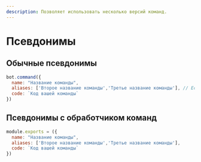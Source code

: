 ```yaml
---
description: Позволяет использовать несколько версий команд.
---
```


# Псевдонимы

## Обычные псевдонимы

```javascript
bot.command({
  name: "Название команды",
  aliases: ['Второе название команды','Третье название команды'], // Если вы хотите 1 псевдоним для команды, оставьте это так: ['Второе название команды'],
  code: `Код вашей команды`
})

```

## Псевдонимы с обработчиком команд

```javascript
module.exports = ({
  name: "Название команды",
  aliases: ['Второе название команды','Третье название команды'],
  code: `Код вашей команды`
})
```



